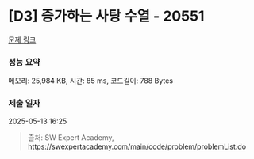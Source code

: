 # [D3] 증가하는 사탕 수열 - 20551 

[문제 링크](https://swexpertacademy.com/main/code/problem/problemDetail.do?contestProbId=AY4XhKTKU0IDFARM) 

### 성능 요약

메모리: 25,984 KB, 시간: 85 ms, 코드길이: 788 Bytes

### 제출 일자

2025-05-13 16:25



> 출처: SW Expert Academy, https://swexpertacademy.com/main/code/problem/problemList.do